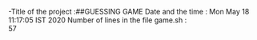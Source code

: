 -Title of the project :##GUESSING GAME
Date and the time : 
Mon May 18 11:17:05 IST 2020
Number of lines in the file game.sh :  
57
